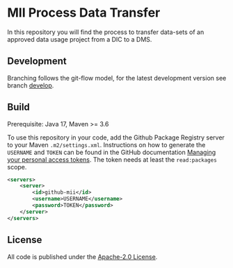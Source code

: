# MII Process Data Transfer

In this repository you will find the process to transfer data-sets of an approved data usage project from a DIC to a DMS.

## Development
Branching follows the git-flow model, for the latest development version see branch [develop](https://github.com/medizininformatik-initiative/mii-process-data-transfer/tree/develop).

## Build

Prerequisite: Java 17, Maven >= 3.6

To use this repository in your code, add the Github Package Registry server to your Maven `.m2/settings.xml`. Instructions on how to generate the `USERNAME` and `TOKEN` can be found in the GitHub documentation [Managing your personal access tokens](https://docs.github.com/en/authentication/keeping-your-account-and-data-secure/managing-your-personal-access-tokens). The token needs at least the `read:packages` scope.

```xml
<servers>
    <server>
        <id>github-mii</id>
        <username>USERNAME</username>
        <password>TOKEN</password>
    </server>
</servers>
```

## License
All code is published under the [Apache-2.0 License](LICENSE).
